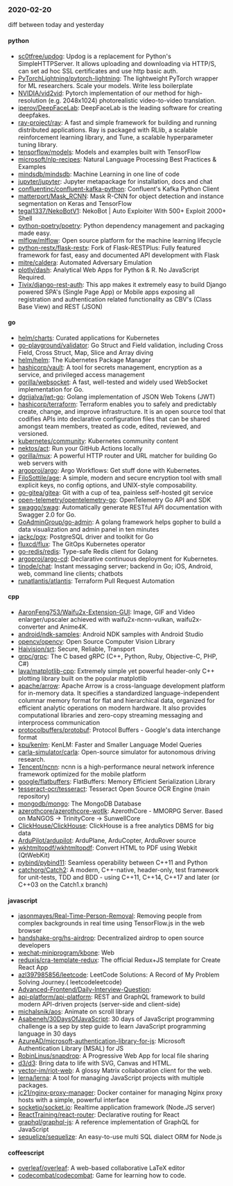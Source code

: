 ### 2020-02-20
diff between today and yesterday

#### python
* [sc0tfree/updog](https://github.com/sc0tfree/updog): Updog is a replacement for Python's SimpleHTTPServer. It allows uploading and downloading via HTTP/S, can set ad hoc SSL certificates and use http basic auth.
* [PyTorchLightning/pytorch-lightning](https://github.com/PyTorchLightning/pytorch-lightning): The lightweight PyTorch wrapper for ML researchers. Scale your models. Write less boilerplate
* [NVIDIA/vid2vid](https://github.com/NVIDIA/vid2vid): Pytorch implementation of our method for high-resolution (e.g. 2048x1024) photorealistic video-to-video translation.
* [iperov/DeepFaceLab](https://github.com/iperov/DeepFaceLab): DeepFaceLab is the leading software for creating deepfakes.
* [ray-project/ray](https://github.com/ray-project/ray): A fast and simple framework for building and running distributed applications. Ray is packaged with RLlib, a scalable reinforcement learning library, and Tune, a scalable hyperparameter tuning library.
* [tensorflow/models](https://github.com/tensorflow/models): Models and examples built with TensorFlow
* [microsoft/nlp-recipes](https://github.com/microsoft/nlp-recipes): Natural Language Processing Best Practices & Examples
* [mindsdb/mindsdb](https://github.com/mindsdb/mindsdb): Machine Learning in one line of code
* [jupyter/jupyter](https://github.com/jupyter/jupyter): Jupyter metapackage for installation, docs and chat
* [confluentinc/confluent-kafka-python](https://github.com/confluentinc/confluent-kafka-python): Confluent's Kafka Python Client
* [matterport/Mask_RCNN](https://github.com/matterport/Mask_RCNN): Mask R-CNN for object detection and instance segmentation on Keras and TensorFlow
* [tegal1337/NekoBotV1](https://github.com/tegal1337/NekoBotV1): NekoBot | Auto Exploiter With 500+ Exploit 2000+ Shell
* [python-poetry/poetry](https://github.com/python-poetry/poetry): Python dependency management and packaging made easy.
* [mlflow/mlflow](https://github.com/mlflow/mlflow): Open source platform for the machine learning lifecycle
* [python-restx/flask-restx](https://github.com/python-restx/flask-restx): Fork of Flask-RESTPlus: Fully featured framework for fast, easy and documented API development with Flask
* [mitre/caldera](https://github.com/mitre/caldera): Automated Adversary Emulation
* [plotly/dash](https://github.com/plotly/dash): Analytical Web Apps for Python & R. No JavaScript Required.
* [Tivix/django-rest-auth](https://github.com/Tivix/django-rest-auth): This app makes it extremely easy to build Django powered SPA's (Single Page App) or Mobile apps exposing all registration and authentication related functionality as CBV's (Class Base View) and REST (JSON)

#### go
* [helm/charts](https://github.com/helm/charts): Curated applications for Kubernetes
* [go-playground/validator](https://github.com/go-playground/validator): Go Struct and Field validation, including Cross Field, Cross Struct, Map, Slice and Array diving
* [helm/helm](https://github.com/helm/helm): The Kubernetes Package Manager
* [hashicorp/vault](https://github.com/hashicorp/vault): A tool for secrets management, encryption as a service, and privileged access management
* [gorilla/websocket](https://github.com/gorilla/websocket): A fast, well-tested and widely used WebSocket implementation for Go.
* [dgrijalva/jwt-go](https://github.com/dgrijalva/jwt-go): Golang implementation of JSON Web Tokens (JWT)
* [hashicorp/terraform](https://github.com/hashicorp/terraform): Terraform enables you to safely and predictably create, change, and improve infrastructure. It is an open source tool that codifies APIs into declarative configuration files that can be shared amongst team members, treated as code, edited, reviewed, and versioned.
* [kubernetes/community](https://github.com/kubernetes/community): Kubernetes community content
* [nektos/act](https://github.com/nektos/act): Run your GitHub Actions locally
* [gorilla/mux](https://github.com/gorilla/mux): A powerful HTTP router and URL matcher for building Go web servers with 
* [argoproj/argo](https://github.com/argoproj/argo): Argo Workflows: Get stuff done with Kubernetes.
* [FiloSottile/age](https://github.com/FiloSottile/age): A simple, modern and secure encryption tool with small explicit keys, no config options, and UNIX-style composability.
* [go-gitea/gitea](https://github.com/go-gitea/gitea): Git with a cup of tea, painless self-hosted git service
* [open-telemetry/opentelemetry-go](https://github.com/open-telemetry/opentelemetry-go): OpenTelemetry Go API and SDK
* [swaggo/swag](https://github.com/swaggo/swag): Automatically generate RESTful API documentation with Swagger 2.0 for Go.
* [GoAdminGroup/go-admin](https://github.com/GoAdminGroup/go-admin): A golang framework helps gopher to build a data visualization and admin panel in ten minutes
* [jackc/pgx](https://github.com/jackc/pgx): PostgreSQL driver and toolkit for Go
* [fluxcd/flux](https://github.com/fluxcd/flux): The GitOps Kubernetes operator
* [go-redis/redis](https://github.com/go-redis/redis): Type-safe Redis client for Golang
* [argoproj/argo-cd](https://github.com/argoproj/argo-cd): Declarative continuous deployment for Kubernetes.
* [tinode/chat](https://github.com/tinode/chat): Instant messaging server; backend in Go; iOS, Android, web, command line clients; chatbots
* [runatlantis/atlantis](https://github.com/runatlantis/atlantis): Terraform Pull Request Automation

#### cpp
* [AaronFeng753/Waifu2x-Extension-GUI](https://github.com/AaronFeng753/Waifu2x-Extension-GUI): Image, GIF and Video enlarger/upscaler achieved with waifu2x-ncnn-vulkan, waifu2x-converter and Anime4K.
* [android/ndk-samples](https://github.com/android/ndk-samples): Android NDK samples with Android Studio
* [opencv/opencv](https://github.com/opencv/opencv): Open Source Computer Vision Library
* [Haivision/srt](https://github.com/Haivision/srt): Secure, Reliable, Transport
* [grpc/grpc](https://github.com/grpc/grpc): The C based gRPC (C++, Python, Ruby, Objective-C, PHP, C#)
* [lava/matplotlib-cpp](https://github.com/lava/matplotlib-cpp): Extremely simple yet powerful header-only C++ plotting library built on the popular matplotlib
* [apache/arrow](https://github.com/apache/arrow): Apache Arrow is a cross-language development platform for in-memory data. It specifies a standardized language-independent columnar memory format for flat and hierarchical data, organized for efficient analytic operations on modern hardware. It also provides computational libraries and zero-copy streaming messaging and interprocess communication
* [protocolbuffers/protobuf](https://github.com/protocolbuffers/protobuf): Protocol Buffers - Google's data interchange format
* [kpu/kenlm](https://github.com/kpu/kenlm): KenLM: Faster and Smaller Language Model Queries
* [carla-simulator/carla](https://github.com/carla-simulator/carla): Open-source simulator for autonomous driving research.
* [Tencent/ncnn](https://github.com/Tencent/ncnn): ncnn is a high-performance neural network inference framework optimized for the mobile platform
* [google/flatbuffers](https://github.com/google/flatbuffers): FlatBuffers: Memory Efficient Serialization Library
* [tesseract-ocr/tesseract](https://github.com/tesseract-ocr/tesseract): Tesseract Open Source OCR Engine (main repository)
* [mongodb/mongo](https://github.com/mongodb/mongo): The MongoDB Database
* [azerothcore/azerothcore-wotlk](https://github.com/azerothcore/azerothcore-wotlk): AzerothCore - MMORPG Server. Based on MaNGOS -> TrinityCore -> SunwellCore
* [ClickHouse/ClickHouse](https://github.com/ClickHouse/ClickHouse): ClickHouse is a free analytics DBMS for big data
* [ArduPilot/ardupilot](https://github.com/ArduPilot/ardupilot): ArduPlane, ArduCopter, ArduRover source
* [wkhtmltopdf/wkhtmltopdf](https://github.com/wkhtmltopdf/wkhtmltopdf): Convert HTML to PDF using Webkit (QtWebKit)
* [pybind/pybind11](https://github.com/pybind/pybind11): Seamless operability between C++11 and Python
* [catchorg/Catch2](https://github.com/catchorg/Catch2): A modern, C++-native, header-only, test framework for unit-tests, TDD and BDD - using C++11, C++14, C++17 and later (or C++03 on the Catch1.x branch)

#### javascript
* [jasonmayes/Real-Time-Person-Removal](https://github.com/jasonmayes/Real-Time-Person-Removal): Removing people from complex backgrounds in real time using TensorFlow.js in the web browser
* [handshake-org/hs-airdrop](https://github.com/handshake-org/hs-airdrop): Decentralized airdrop to open source developers
* [wechat-miniprogram/kbone](https://github.com/wechat-miniprogram/kbone): Web 
* [reduxjs/cra-template-redux](https://github.com/reduxjs/cra-template-redux): The official Redux+JS template for Create React App
* [azl397985856/leetcode](https://github.com/azl397985856/leetcode): LeetCode Solutions: A Record of My Problem Solving Journey.( leetcodeleetcode)
* [Advanced-Frontend/Daily-Interview-Question](https://github.com/Advanced-Frontend/Daily-Interview-Question): 
* [api-platform/api-platform](https://github.com/api-platform/api-platform): REST and GraphQL framework to build modern API-driven projects (server-side and client-side)
* [michalsnik/aos](https://github.com/michalsnik/aos): Animate on scroll library
* [Asabeneh/30DaysOfJavaScript](https://github.com/Asabeneh/30DaysOfJavaScript): 30 days of JavaScript programming challenge is a sep by step guide to learn JavaScript programming language in 30 days
* [AzureAD/microsoft-authentication-library-for-js](https://github.com/AzureAD/microsoft-authentication-library-for-js): Microsoft Authentication Library (MSAL) for JS
* [RobinLinus/snapdrop](https://github.com/RobinLinus/snapdrop): A Progressive Web App for local file sharing
* [d3/d3](https://github.com/d3/d3): Bring data to life with SVG, Canvas and HTML. 
* [vector-im/riot-web](https://github.com/vector-im/riot-web): A glossy Matrix collaboration client for the web.
* [lerna/lerna](https://github.com/lerna/lerna):  A tool for managing JavaScript projects with multiple packages.
* [jc21/nginx-proxy-manager](https://github.com/jc21/nginx-proxy-manager): Docker container for managing Nginx proxy hosts with a simple, powerful interface
* [socketio/socket.io](https://github.com/socketio/socket.io): Realtime application framework (Node.JS server)
* [ReactTraining/react-router](https://github.com/ReactTraining/react-router): Declarative routing for React
* [graphql/graphql-js](https://github.com/graphql/graphql-js): A reference implementation of GraphQL for JavaScript
* [sequelize/sequelize](https://github.com/sequelize/sequelize): An easy-to-use multi SQL dialect ORM for Node.js

#### coffeescript
* [overleaf/overleaf](https://github.com/overleaf/overleaf): A web-based collaborative LaTeX editor
* [codecombat/codecombat](https://github.com/codecombat/codecombat): Game for learning how to code.
